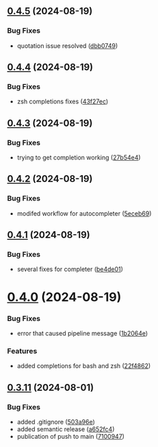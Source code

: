 ## [0.4.5](https://github.com/easytocloud/aws-profile-organizer/compare/v0.4.4...v0.4.5) (2024-08-19)


### Bug Fixes

* quotation issue resolved ([dbb0749](https://github.com/easytocloud/aws-profile-organizer/commit/dbb07493daeb5420b4d41568df220c47d46598ea))

## [0.4.4](https://github.com/easytocloud/aws-profile-organizer/compare/v0.4.3...v0.4.4) (2024-08-19)


### Bug Fixes

* zsh completions fixes ([43f27ec](https://github.com/easytocloud/aws-profile-organizer/commit/43f27ec096d1cff59edd5b7901a77270546e8b49))

## [0.4.3](https://github.com/easytocloud/aws-profile-organizer/compare/v0.4.2...v0.4.3) (2024-08-19)


### Bug Fixes

* trying to get completion working ([27b54e4](https://github.com/easytocloud/aws-profile-organizer/commit/27b54e460575310c991611f3186630ff3c8bac07))

## [0.4.2](https://github.com/easytocloud/aws-profile-organizer/compare/v0.4.1...v0.4.2) (2024-08-19)


### Bug Fixes

* modifed workflow for autocompleter ([5eceb69](https://github.com/easytocloud/aws-profile-organizer/commit/5eceb69cf231542b7105f5cecdbb460459ed85ab))

## [0.4.1](https://github.com/easytocloud/aws-profile-organizer/compare/v0.4.0...v0.4.1) (2024-08-19)


### Bug Fixes

* several fixes for completer ([be4de01](https://github.com/easytocloud/aws-profile-organizer/commit/be4de01f816a8410c3c091a9d31c9a058300bf0a))

# [0.4.0](https://github.com/easytocloud/aws-profile-organizer/compare/v0.3.11...v0.4.0) (2024-08-19)


### Bug Fixes

* error that caused pipeline message ([1b2064e](https://github.com/easytocloud/aws-profile-organizer/commit/1b2064e5120dd3886025c5496859c02bf57d016e))


### Features

* added completions for bash and zsh ([22f4862](https://github.com/easytocloud/aws-profile-organizer/commit/22f4862366ea574cfdc0cab7e75ca5eb736851f6))

## [0.3.11](https://github.com/easytocloud/aws-profile-organizer/compare/v0.3.10...v0.3.11) (2024-08-01)


### Bug Fixes

* added .gitignore ([503a96e](https://github.com/easytocloud/aws-profile-organizer/commit/503a96ee8c8a8400ab6c2e84ded628441b795ae6))
* added semantic release ([a652fc4](https://github.com/easytocloud/aws-profile-organizer/commit/a652fc4b42f40bc07808c5388d87362a08454442))
* publication of push to main ([7100947](https://github.com/easytocloud/aws-profile-organizer/commit/7100947a2f6d698139b9214b234e10695c88df4f))
